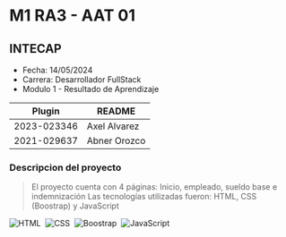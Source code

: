 # M1 RA3 - AAT 01
## INTECAP

- Fecha: 14/05/2024
- Carrera: Desarrollador FullStack
- Modulo 1 - Resultado de Aprendizaje 

| Plugin | README |
| ------ | ------ |
| 2023-023346 | Axel Alvarez |
| 2021-029637	| Abner Orozco |



### Descripcion del proyecto
> El proyecto cuenta con 4 páginas: Inicio, empleado, sueldo base e indemnización
> Las tecnologías utilizadas fueron: HTML, CSS (Boostrap) y JavaScript

![HTML](https://img.shields.io/badge/-HTML-2a0505?style=flat&logo=HTML5)&nbsp;
![CSS](https://img.shields.io/badge/-CSS-2a0505?style=flat&logo=CSS3&logoColor=1572B6)&nbsp;
![Boostrap](https://img.shields.io/badge/Bootstrap-black%20?logo=bootstrap)&nbsp;
![JavaScript](https://img.shields.io/badge/-JavaScript-2a0505?style=flat&logo=javascript)&nbsp;
